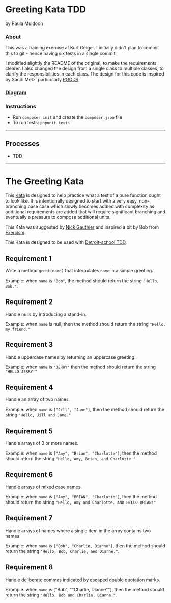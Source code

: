 # Greeting Kata TDD
by Paula Muldoon

### About
This was a training exercise at Kurt Geiger.  I initially didn't plan to commit this to git - hence having six tests in a single commit.

I modified slightly the README of the original, to make the requirements clearer.  I also changed the design from a single class to multiple classes, to clarify the responsibilities in each class.  The design for this code is inspired by Sandi Metz, particularly [POODR](http://www.poodr.com/).  

### [Diagram](https://www.draw.io/#HFiddlersCode%2FgreetingTDD%2Fmaster%2FgreetingKataPHPDiagram.xml)

### Instructions
- Run `composer init` and create the `composer.json` file
- To run tests: `phpunit tests`
---
## Processes
* TDD

---
# The Greeting Kata

This [Kata](https://en.wikipedia.org/wiki/Kata_(programming)) is designed to help practice what a test of a pure function ought to look like. It is intentionally designed to start with a very easy, non-branching base case which slowly becomes addled with complexity as additional requirements are added that will require significant branching and eventually a pressure to compose additional units.

This Kata was suggested by [Nick Gauthier](http://ngauthier.com) and inspired a bit by Bob from [Exercism](http://exercism.io).

This Kata is designed to be used with [Detroit-school TDD](https://github.com/testdouble/contributing-tests/wiki/Detroit-school-TDD).

## Requirement 1

Write a method `greet(name)` that interpolates `name` in a simple greeting. 

Example: when `name` is `"Bob"`, the method should return the string `"Hello, Bob."`.

## Requirement 2

Handle nulls by introducing a stand-in. 

Example: when `name` is null, then the method should return the string `"Hello, my friend."`

## Requirement 3

Handle uppercase names by returning an uppercase greeting.

Example: when `name` is `"JERRY"` then the method should return the string `"HELLO JERRY!"`

## Requirement 4

Handle an array of two names.  

Example: when `name` is `["Jill", "Jane"]`, then the method should return the string `"Hello, Jill and Jane."`

## Requirement 5

Handle arrays of 3 or more names. 

Example: when `name` is `["Amy", "Brian", "Charlotte"]`, then the method should return the string `"Hello, Amy, Brian, and Charlotte."`

## Requirement 6
Handle arrays of mixed case names.

Example: when `name` is `["Amy", "BRIAN", "Charlotte"]`, then the method should return the string `"Hello, Amy and Charlotte. AND HELLO BRIAN!"`

## Requirement 7
Handle arrays of names where a single item in the array contains two names.

Example: when `name` is `["Bob", "Charlie, Dianne"]`, then the method should return the string `"Hello, Bob, Charlie, and Dianne."`.

## Requirement 8
Handle deliberate commas indicated by escaped double quotation marks.

Example: when `name` is ["Bob", "\"Charlie, Dianne\""], then the method should return the string 
`"Hello, Bob and Charlie, Dianne."`.
